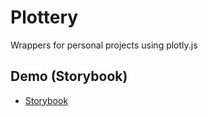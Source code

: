 # Plottery

Wrappers for personal projects using plotly.js

## Demo (Storybook)

- [Storybook](https://clonardo.github.io/plottery/)

